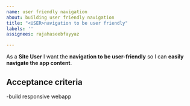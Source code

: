 ```yaml
---
name: user friendly navigation
about: building user friendly navigation
title: "<USER>navigation to be user friendly"
labels: ''
assignees: rajahaseebfayyaz

---
```


As a **Site User** I want the **navigation to be user-friendly** so I can **easily navigate the app content**.

## Acceptance criteria

-build responsive webapp

